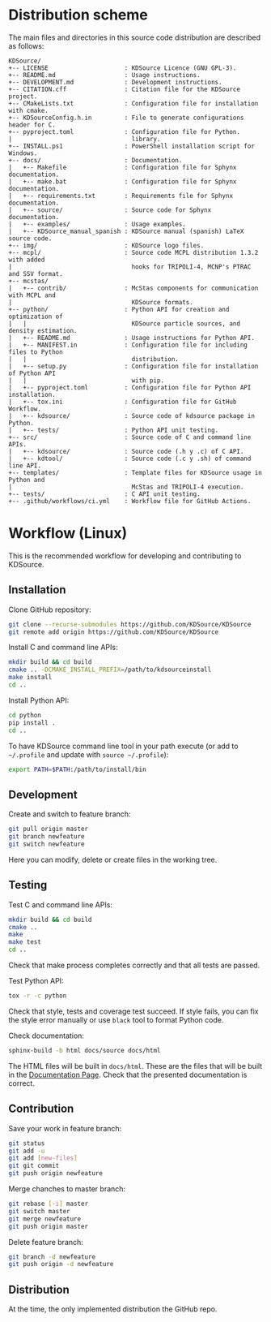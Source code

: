 # Distribution scheme

The main files and directories in this source code distribution are described  as follows:

```
KDSource/
+-- LICENSE                     : KDSource Licence (GNU GPL-3).
+-- README.md                   : Usage instructions.
+-- DEVELOPMENT.md              : Development instructions.
+-- CITATION.cff                : Citation file for the KDSource project.
+-- CMakeLists.txt              : Configuration file for installation with cmake.
+-- KDSourceConfig.h.in         : File to generate configurations header for C.
+-- pyproject.toml              : Configuration file for Python.
|                                 library.
+-- INSTALL.ps1                 : PowerShell installation script for Windows.
+-- docs/                       : Documentation.
|   +-- Makefile                : Configuration file for Sphynx documentation.
|   +-- make.bat                : Configuration file for Sphynx documentation.
|   +-- requirements.txt        : Requirements file for Sphynx documentation.
|   +-- source/                 : Source code for Sphynx documentation.
|   +-- examples/               : Usage examples.
|   +-- KDSource_manual_spanish : KDSource manual (spanish) LaTeX source code.
+-- img/                        : KDSource logo files.
+-- mcpl/                       : Source code MCPL distribution 1.3.2 with added
|                                 hooks for TRIPOLI-4, MCNP's PTRAC and SSV format.
+-- mcstas/
|   +-- contrib/                : McStas components for communication with MCPL and
|                                 KDSource formats.
+-- python/                     : Python API for creation and optimization of
|   |                             KDSource particle sources, and density estimation.
|   +-- README.md               : Usage instructions for Python API.
|   +-- MANIFEST.in             : Configuration file for including files to Python
|   |                             distribution.
|   +-- setup.py                : Configuration file for installation of Python API
|   |                             with pip.
|   +-- pyproject.toml          : Configuration file for Python API installation.
|   +-- tox.ini                 : Configuration file for GitHub Workflow.
|   +-- kdsource/               : Source code of kdsource package in Python.
|   +-- tests/                  : Python API unit testing.
+-- src/                        : Source code of C and command line APIs.
|   +-- kdsource/               : Source code (.h y .c) of C API.
|   +-- kdtool/                 : Source code (.c y .sh) of command line API.
+-- templates/                  : Template files for KDSource usage in Python and
|                                 McStas and TRIPOLI-4 execution.
+-- tests/                      : C API unit testing.
+-- .github/workflows/ci.yml    : Workflow file for GitHub Actions.
```

# Workflow (Linux)

This is the recommended workflow for developing and contributing to KDSource.

## Installation

Clone GitHub repository:
```bash
git clone --recurse-submodules https://github.com/KDSource/KDSource
git remote add origin https://github.com/KDSource/KDSource
```
Install C and command line APIs:
```bash
mkdir build && cd build
cmake .. -DCMAKE_INSTALL_PREFIX=/path/to/kdsourceinstall
make install
cd ..
```
Install Python API:
```bash
cd python
pip install .
cd ..
```
To have KDSource command line tool in your path execute (or add to `~/.profile` and update with `source ~/.profile`):
```bash
export PATH=$PATH:/path/to/install/bin
```

## Development

Create and switch to feature branch:
```bash
git pull origin master
git branch newfeature
git switch newfeature
```
Here you can modify, delete or create files in the working tree.

## Testing

Test C and command line APIs:
```bash
mkdir build && cd build
cmake ..
make
make test
cd ..
```
Check that make process completes correctly and that all tests are passed.

Test Python API:
```bash
tox -r -c python
```
Check that style, tests and coverage test succeed. If style fails, you can fix the style error manually or use `black` tool to format Python code.

Check documentation:
```bash
sphinx-build -b html docs/source docs/html
```
The HTML files will be built in `docs/html`. These are the files that will be built in the [Documentation Page](https://kdsource.readthedocs.io/en/latest/). Check that the presented documentation is correct.

## Contribution

Save your work in feature branch:
```bash
git status
git add -u
git add [new-files]
git git commit
git push origin newfeature
```
Merge chanches to master branch:
```bash
git rebase [-i] master
git switch master
git merge newfeature
git push origin master
```
Delete feature branch:
```bash
git branch -d newfeature
git push origin -d newfeature
```


## Distribution

At the time, the only implemented distribution the GitHub repo.
